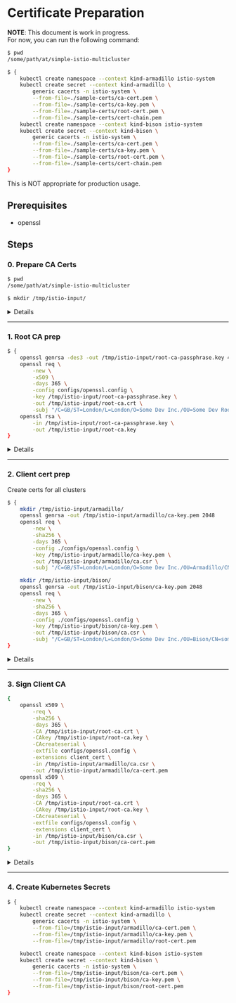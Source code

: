 # Certificate Preparation

**NOTE**: This document is work in progress.  
For now, you can run the following command:

```bash
$ pwd
/some/path/at/simple-istio-multicluster

$ {
    kubectl create namespace --context kind-armadillo istio-system
    kubectl create secret --context kind-armadillo \
        generic cacerts -n istio-system \
        --from-file=./sample-certs/ca-cert.pem \
        --from-file=./sample-certs/ca-key.pem \
        --from-file=./sample-certs/root-cert.pem \
        --from-file=./sample-certs/cert-chain.pem
    kubectl create namespace --context kind-bison istio-system
    kubectl create secret --context kind-bison \
        generic cacerts -n istio-system \
        --from-file=./sample-certs/ca-cert.pem \
        --from-file=./sample-certs/ca-key.pem \
        --from-file=./sample-certs/root-cert.pem \
        --from-file=./sample-certs/cert-chain.pem
}
```

This is NOT appropriate for production usage.

## Prerequisites

- openssl

## Steps

### 0. Prepare CA Certs

```bash
$ pwd
/some/path/at/simple-istio-multicluster

$ mkdir /tmp/istio-input/
```

<details>
<summary>Details</summary>

_To be updated_

</details>

---

### 1. Root CA prep

```bash
$ {
    openssl genrsa -des3 -out /tmp/istio-input/root-ca-passphrase.key 4096
    openssl req \
        -new \
        -x509 \
        -days 365 \
        -config configs/openssl.config \
        -key /tmp/istio-input/root-ca-passphrase.key \
        -out /tmp/istio-input/root-ca.crt \
        -subj "/C=GB/ST=London/L=London/O=Some Dev Inc./OU=Some Dev Root CA/CN=some.dev"
    openssl rsa \
        -in /tmp/istio-input/root-ca-passphrase.key \
        -out /tmp/istio-input/root-ca.key
}
```

<details>
<summary>Details</summary>

_To be updated_

</details>

---

<!--
Likely not needed
### 3. Intermediate CA prep

```bash
$ {
    openssl genrsa -des3 -out /tmp/istio-input/intermediate-ca-passphrase.key 4096
    openssl req \
        -new \
        -sha256 \
        -config configs/openssl.config \
        -key /tmp/istio-input/intermediate-ca-passphrase.key \
        -out /tmp/istio-input/intermediate-ca-passphrase.csr \
        -subj "/C=GB/ST=London/L=London/O=Some Dev Inc./OU=Some Dev Intermediate CA/CN=some-intermediate.dev"

    openssl ca \
        -config configs/openssl.config \
        -extensions v3_intermediate_ca \
        -days 3650 \
        -notext \
        -md sha256 \
        -cert /tmp/istio-input/root-ca/cert.pem \
        -keyfile /tmp/istio-input/root-ca/key.pem \
        -in /tmp/istio-input/intermediate-ca-passphrase.csr \
        -out /tmp/istio-input/intermediate-ca.crt


    openssl req \
        -new \
        -x509 \
        -days 365 \
        -config configs/openssl.config \
        -key /tmp/istio-input/root-ca-passphrase.key \
        -out /tmp/istio-input/intermediate-ca.crt \
    openssl rsa \
        -in /tmp/istio-input/intermediate-ca-passphrase.key \
        -out /tmp/istio-input/intermediate-ca.key
}
```

<details>
<summary>Details</summary>

Verification

```bash
openssl x509 -noout -text -in /tmp/istio-input/intermediate-ca.crt
```

```bash
openssl verify -CAfile certs/ca.cert.pem \
      intermediate/certs/intermediate.cert.pem
```

_To be updated_

</details>

--- -->

### 2. Client cert prep

Create certs for all clusters

```bash
$ {
    mkdir /tmp/istio-input/armadillo/
    openssl genrsa -out /tmp/istio-input/armadillo/ca-key.pem 2048
    openssl req \
        -new \
        -sha256 \
        -days 365 \
        -config ./configs/openssl.config \
        -key /tmp/istio-input/armadillo/ca-key.pem \
        -out /tmp/istio-input/armadillo/ca.csr \
        -subj "/C=GB/ST=London/L=London/O=Some Dev Inc./OU=Armadillo/CN=some-armadillo.dev"

    mkdir /tmp/istio-input/bison/
    openssl genrsa -out /tmp/istio-input/bison/ca-key.pem 2048
    openssl req \
        -new \
        -sha256 \
        -days 365 \
        -config ./configs/openssl.config \
        -key /tmp/istio-input/bison/ca-key.pem \
        -out /tmp/istio-input/bison/ca.csr \
        -subj "/C=GB/ST=London/L=London/O=Some Dev Inc./OU=Bison/CN=some-bison.dev"
}
```

<details>
<summary>Details</summary>

_To be updated_

</details>

---

### 3. Sign Client CA

```bash
{
    openssl x509 \
        -req \
        -sha256 \
        -days 365 \
        -CA /tmp/istio-input/root-ca.crt \
        -CAkey /tmp/istio-input/root-ca.key \
        -CAcreateserial \
        -extfile configs/openssl.config \
        -extensions client_cert \
        -in /tmp/istio-input/armadillo/ca.csr \
        -out /tmp/istio-input/armadillo/ca-cert.pem
    openssl x509 \
        -req \
        -sha256 \
        -days 365 \
        -CA /tmp/istio-input/root-ca.crt \
        -CAkey /tmp/istio-input/root-ca.key \
        -CAcreateserial \
        -extfile configs/openssl.config \
        -extensions client_cert \
        -in /tmp/istio-input/bison/ca.csr \
        -out /tmp/istio-input/bison/ca-cert.pem
}
```

<details>
<summary>Details</summary>

- Armadillo will set up Istio IngressGateway with 32001 NodePort
- Bison will set up Istio IngressGateway with 32002 NodePort

</details>

---

### 4. Create Kubernetes Secrets

```bash
$ {
    kubectl create namespace --context kind-armadillo istio-system
    kubectl create secret --context kind-armadillo \
        generic cacerts -n istio-system \
        --from-file=/tmp/istio-input/armadillo/ca-cert.pem \
        --from-file=/tmp/istio-input/armadillo/ca-key.pem \
        --from-file=/tmp/istio-input/armadillo/root-cert.pem

    kubectl create namespace --context kind-bison istio-system
    kubectl create secret --context kind-bison \
        generic cacerts -n istio-system \
        --from-file=/tmp/istio-input/bison/ca-cert.pem \
        --from-file=/tmp/istio-input/bison/ca-key.pem \
        --from-file=/tmp/istio-input/bison/root-cert.pem
}
```
